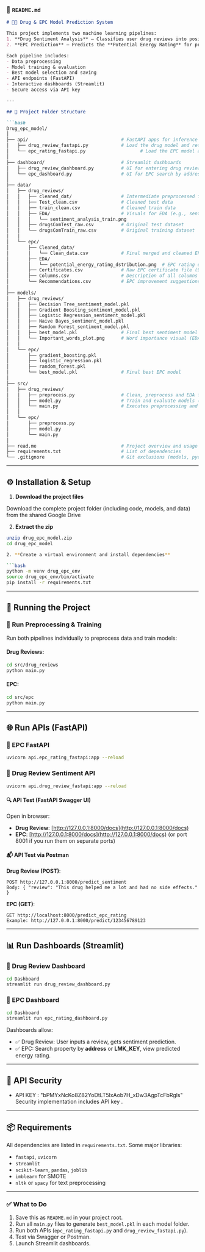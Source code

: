 ### 📘 `README.md`

````markdown
# 💊🏡 Drug & EPC Model Prediction System

This project implements two machine learning pipelines:
1. **Drug Sentiment Analysis** — Classifies user drug reviews into positive, neutral, or negative sentiments.
2. **EPC Prediction** — Predicts the **Potential Energy Rating** for properties in Birmingham, UK using Energy Performance Certificate (EPC) data.

Each pipeline includes:
- Data preprocessing
- Model training & evaluation
- Best model selection and saving
- API endpoints (FastAPI)
- Interactive dashboards (Streamlit)
- Secure access via API key

---

## 📁 Project Folder Structure

```bash
Drug_epc_model/
│
├── api/                                  # FastAPI apps for inference
│   ├── drug_review_fastapi.py            # Load the drug model and return sentiment prediction (JSON)
│   └── epc_rating_fastapi.py                    # Load the EPC model and return energy rating prediction (JSON)
│
├── dashboard/                            # Streamlit dashboards
│   ├── drug_review_dashboard.py          # UI for entering drug review and seeing sentiment
│   └── epc_dashboard.py                  # UI for EPC search by address/LMK_KEY and view predictions
│
├── data/
│   ├── drug_reviews/
│   │   ├── cleaned_dat/                  # Intermediate preprocessed files
│   │   ├── Test_clean.csv                # Cleaned test data
│   │   ├── train_clean.csv               # Cleaned train data
│   │   ├── EDA/                          # Visuals for EDA (e.g., sentiment dist)
│   │   │   └── sentiment_analysis_train.png
│   │   ├── drugsComTest_raw.csv          # Original test dataset
│   │   └── drugsComTrain_raw.csv         # Original training dataset
│   │
│   └── epc/
│       ├── Cleaned_data/
│       │   └── Clean_data.csv            # Final merged and cleaned EPC dataset
│       ├── EDA/
│       │   └── potential_energy_rating_dstribution.png  # EPC rating distribution
│       ├── Certificates.csv              # Raw EPC certificate file (93 features)
│       ├── Columns.csv                   # Description of all columns in EPC files
│       └── Recommendations.csv           # EPC improvement suggestions data
│
├── models/
│   ├── drug_reviews/
│   │   ├── Decision Tree_sentiment_model.pkl
│   │   ├── Gradient Boosting_sentiment_model.pkl
│   │   ├── Logistic Regression_sentiment_model.pkl
│   │   ├── Naive Bayes_sentiment_model.pkl
│   │   ├── Random Forest_sentiment_model.pkl
│   │   ├── best_model.pkl                # Final best sentiment model
│   │   └── Important_words_plot.png      # Word importance visual (EDA)
│   │
│   └── epc/
│       ├── gradient_boosting.pkl
│       ├── logistic_regression.pkl
│       ├── random_forest.pkl
│       └── best_model.pkl                # Final best EPC model
│
├── src/
│   ├── drug_reviews/
│   │   ├── preprocess.py                 # Clean, preprocess and EDA functions
│   │   ├── model.py                      # Train and evaluate models (TF-IDF etc.)
│   │   └── main.py                       # Executes preprocessing and model training pipeline
│   │
│   └── epc/
│       ├── preprocess.py
│       ├── model.py
│       └── main.py
│
├── read.me                               # Project overview and usage guide (you are here)
├── requirements.txt                      # List of dependencies
└── .gitignore                            # Git exclusions (models, pycache etc.)

````

---

## ⚙️ Installation & Setup

1. **Download the project files**

Download the complete project folder (including code, models, and data) from the shared Google Drive

2. **Extract the zip**

```bash
unzip drug_epc_model.zip
cd drug_epc_model

2. **Create a virtual environment and install dependencies**

```bash
python -m venv drug_epc_env
source drug_epc_env/bin/activate  
pip install -r requirements.txt
```

---

## 🚀 Running the Project

### 🧠 Run Preprocessing & Training

Run both pipelines individually to preprocess data and train models:

#### Drug Reviews:

```bash
cd src/drug_reviews
python main.py
```

#### EPC:

```bash
cd src/epc
python main.py
```

---

## 🌐 Run APIs (FastAPI)

### 📌 EPC FastAPI

```bash
uvicorn api.epc_rating_fastapi:app --reload
```

### 📌 Drug Review Sentiment API

```bash
uvicorn api.drug_review_fastapi:app --reload
```

#### 🔍 API Test (FastAPI Swagger UI)

Open in browser:

* **Drug Review**: [http://127.0.0.1:8000/docs](http://127.0.0.1:8000/docs)
* **EPC**: [http://127.0.0.1:8000/docs](http://127.0.0.1:8000/docs) (or port 8001 if you run them on separate ports)

#### 📬 API Test via Postman

**Drug Review (POST)**:

```
POST http://127.0.0.1:8000/predict_sentiment
Body: { "review": "This drug helped me a lot and had no side effects." }
```

**EPC (GET)**:

```
GET http://localhost:8000/predict_epc_rating
Example: http://127.0.0.1:8000/predict/123456789123
```

---

## 📊 Run Dashboards (Streamlit)

### 📌 Drug Review Dashboard

```bash
cd Dashboard
streamlit run drug_review_dashboard.py
```

### 📌 EPC Dashboard

```bash
cd Dashboard
streamlit run epc_rating_dashboard.py
```

Dashboards allow:

* ✅ Drug Review: User inputs a review, gets sentiment prediction.
* ✅ EPC: Search property by **address** or **LMK\_KEY**, view predicted energy rating.

---

## 🔐 API Security
- API KEY : "bPMYxNcKo8Z82YoDtLT5lxAob7H_xDw3AgpTcFbRgls"
Security implementation includes API key .

---

## 📦 Requirements

All dependencies are listed in `requirements.txt`. Some major libraries:

* `fastapi`, `uvicorn`
* `streamlit`
* `scikit-learn`, `pandas`, `joblib`
* `imblearn` for SMOTE
* `nltk` or `spacy` for text preprocessing

---

### ✅ What to Do

1. Save this as `README.md` in your project root.
2. Run all `main.py` files to generate `best_model.pkl` in each model folder.
3. Run both APIs (`epc_rating_fastapi.py` and `drug_review_fastapi.py`).
4. Test via Swagger or Postman.
5. Launch Streamlit dashboards.


